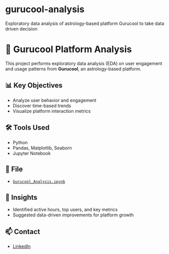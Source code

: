 # gurucool-analysis
Exploratory data analysis of astrology-based platform Gurucool to take data driven decision

# 🔮 Gurucool Platform Analysis

This project performs exploratory data analysis (EDA) on user engagement and usage patterns from **Gurucool**, an astrology-based platform.

## 📊 Key Objectives

- Analyze user behavior and engagement
- Discover time-based trends
- Visualize platform interaction metrics

## 🛠 Tools Used

- Python
- Pandas, Matplotlib, Seaborn
- Jupyter Notebook

## 📁 File

- [`Gurucool_Analysis.ipynb`](Gurucool_Analysis.ipynb)

## 📌 Insights

- Identified active hours, top users, and key metrics
- Suggested data-driven improvements for platform growth

## 📫 Contact

- [LinkedIn](https://linkedin.com/in/sanskar-namdeo-3a4506254)
